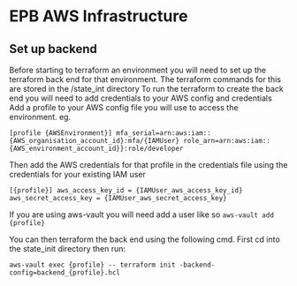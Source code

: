 # EPB AWS Infrastructure

## Set up backend
 Before starting to terraform an environment you will need to set up the terraform back end for that environment.
 The terraform commands for this are stored in the /state_int directory
 To run the terraform to create the back end you will need to add credentials to your AWS config and credentials
 Add a profile to your AWS config file you will use to access the environment. eg.

`[profile {AWSEnvironment}]
mfa_serial=arn:aws:iam::{AWS_organisation_account_id}:mfa/{IAMUser}
role_arn=arn:aws:iam::{AWS_environment_account_id}}:role/developer`

Then add the AWS credentials for that profile in the credentials file using the credentials for your existing IAM user

`[{profile}]
aws_access_key_id = {IAMUser_aws_access_key_id}
aws_secret_access_key = {IAMUser_aws_secret_access_key}`

If you are using aws-vault you will need add a user like so
`aws-vault add {profile}`

You can then terraform the back end using the following cmd. First cd into the state_init directory then run:

`aws-vault exec {profile} -- terraform init -backend-config=backend_{profile}.hcl`